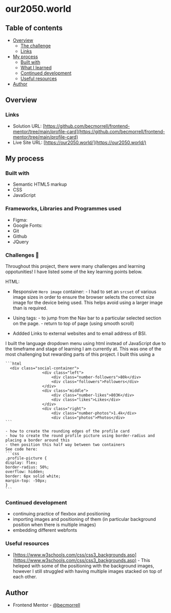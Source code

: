 # our2050.world 



## Table of contents

- [Overview](#overview)
  - [The challenge](#the-challenge)
  - [Links](#links)
- [My process](#my-process)
  - [Built with](#built-with)
  - [What I learned](#what-i-learned)
  - [Continued development](#continued-development)
  - [Useful resources](#useful-resources)
- [Author](#author)

## Overview


### Links

- Solution URL: [https://github.com/becmorrell/frontend-mentor/tree/main/profile-card](https://github.com/becmorrell/frontend-mentor/tree/main/profile-card)
- Live Site URL: [https://our2050.world/](https://our2050.world/)

## My process

### Built with

- Semantic HTML5 markup
- CSS 
- JavaScript

### Frameworks, Libraries and Programmes used

- Figma: 
- Google Fonts:
- Git 
- Github 
- JQuery


### Challenges 🧠

Throughout this project, there were many challenges and learning oppotunities! I have listed some of the key learning points below.

HTML: 
- Responsive `Hero image` container: 
                - I had to set an `srcset` of various image sizes in order to ensure the browser selects the correct size image for the device being used. This helps avoid using a larger image than is required. 

- Using <a> tags:
                - to jump from the Nav bar to a particular selected section on the page. 
                - return to top of page (using smooth scroll)
- Addded Links to external websites and to email address of BSI.

I built the language dropdown menu using html instead of JavaScript due to the timeframe and stage of learning I am currently at. This was one of the most challenging but rewarding parts of this project. I built this using a 


    ```html
      <div class="social-container">
                    <div class="left">
                        <div class="number-followers">80k</div>
                        <div class="followers">Followers</div>
                    </div>
                    <div class="middle">
                        <div class="number-likes">803K</div>
                        <div class="likes">Likes</div>
                    </div>
                    <div class="right">
                        <div class="number-photos">1.4k</div>
                        <div class="photos">Photos</div>
    ```
  
    - how to create the rounding edges of the profile card
    - how to create the round profile picture using border-radius and placing a border around this 
    - then position this half way between two containers 
    See code here:
    ```css
    .profile-picture {
    display: flex;
    border-radius: 50%;
    overflow: hidden;
    border: 6px solid white;
    margin-top: -50px; 
    }
    ```

### Continued development

- continuing practice of flexbox and positioning 
- importing images and positioning of them (in particular background position when there is multiple images)
- embedding different webfonts 


### Useful resources

- [https://www.w3schools.com/css/css3_backgrounds.asp](https://www.w3schools.com/css/css3_backgrounds.asp) - This heleped with some of the positioning with the background images, however I still struggled with having multiple images stacked on top of each other.


## Author

- Frontend Mentor - [@becmorrell](https://www.frontendmentor.io/profile/becmorrell)
